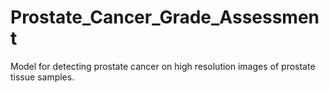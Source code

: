 # Prostate_Cancer_Grade_Assessment
Model for detecting prostate cancer on high resolution images of prostate tissue samples.
